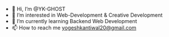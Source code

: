 - 👋 Hi, I’m @YK-GHOST
- 👀 I’m interested in Web-Development & Creative Development
- 🌱 I’m currently learning Backend Web Development
- 📫 How to reach me yogeshkantiwal20@gmail.com

<!---
YK-GHOST/YK-GHOST is a ✨ special ✨ repository because its `README.md` (this file) appears on your GitHub profile.
You can click the Preview link to take a look at your changes.
--->
